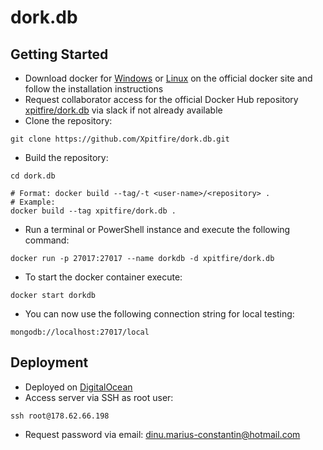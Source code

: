 # dork.db
## Getting Started

* Download docker for [Windows](https://docs.docker.com/docker-for-windows/) or [Linux](https://docs.docker.com/engine/installation/linux/ubuntu/) on the official docker site and follow the installation instructions
* Request collaborator access for the official Docker Hub repository [xpitfire/dork.db](https://hub.docker.com/r/xpitfire/dork.db) via slack if not already available
* Clone the repository:
```
git clone https://github.com/Xpitfire/dork.db.git
```

* Build the repository:
```
cd dork.db

# Format: docker build --tag/-t <user-name>/<repository> .
# Example:
docker build --tag xpitfire/dork.db .
```

* Run a terminal or PowerShell instance and execute the following command: 
```
docker run -p 27017:27017 --name dorkdb -d xpitfire/dork.db
```

* To start the docker container execute:
```
docker start dorkdb
```

* You can now use the following connection string for local testing: 
```
mongodb://localhost:27017/local
```

## Deployment

* Deployed on [DigitalOcean](https://cloud.digitalocean.com/droplets/39982201/graphs?i=d428e7)
* Access server via SSH as root user:
```
ssh root@178.62.66.198
```

* Request password via email: dinu.marius-constantin@hotmail.com
